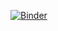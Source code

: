 [![Binder](https://mybinder.org/badge_logo.svg)](https://mybinder.org/v2/gh/ravibanks54/PokerNowAnalysis/HEAD?filepath=src%2FPokerNowAnalysis.ipynb)
